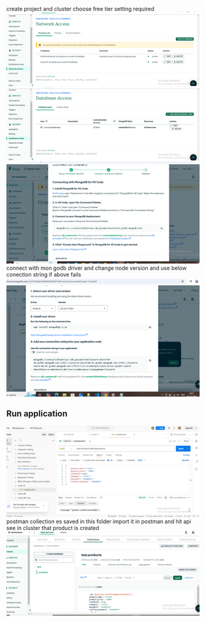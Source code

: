 create project and cluster
choose free tier
setting required
![alt text](image-5.png)
![alt text](image-6.png)
![alt text](image-7.png)
connect with mon godb driver and change node version and use below conection string if above fails
![alt text](image-8.png)

## Run application
![alt text](image-9.png)
postman collection es saved in this folder import it in postman and hit api
see in cluster that product is created
![alt text](image-10.png)
